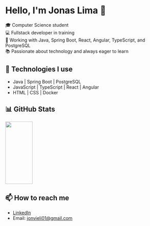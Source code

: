 # Hello, I'm Jonas Lima 👋

🎓 Computer Science student  
💻 Fullstack developer in training  
🚀 Working with Java, Spring Boot, React, Angular, TypeScript, and PostgreSQL  
📚 Passionate about technology and always eager to learn  

## 🌟 Technologies I use

- Java | Spring Boot | PostgreSQL  
- JavaScript | TypeScript | React | Angular  
- HTML | CSS | Docker  

## 📊 GitHub Stats

<div align="left">

  <img width="41%" height="195px" src="https://github-readme-stats.vercel.app/api/top-langs/?username=jonasvlima&layout=compact&hide_border=true&title_color=8f00ff&text_color=ffffff&bg_color=0d1117" />

</div>

## 📫 How to reach me

- [LinkedIn](https://www.linkedin.com/in/jonas-lima-212901261/)  
- Email: jonvieli01@gmail.com



